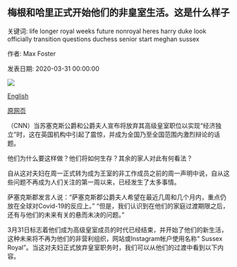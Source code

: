 ## 梅根和哈里正式开始他们的非皇室生活。这是什么样子

关键词: life longer royal weeks future nonroyal heres harry duke look officially transition questions duchess senior start meghan sussex

作者: Max Foster

发表日期: 2020-03-31 00:00:00

![](https://cdn.cnn.com/cnnnext/dam/assets/200312171229-04-week-in-photos-0313-super-tease.jpg)

[English](Meghan%20and%20Harry%20officially%20start%20their%20non-royal%20life.%20Here%27s%20what%20that%20will%20look%20like.md)

[原网页](https://edition.cnn.com/2020/03/31/world/prince-harry-meghan-new-roles-intl/index.html)

（CNN）当苏塞克斯公爵和公爵夫人宣布将放弃其高级皇室职位以实现“经济独立”时，这在英国机构中引起了震惊，并成为全国乃至全国范围内激烈辩论的话题。

他们为什么要这样做？他们将如何生存？其余的家人对此有何看法？

自从这对夫妇在周一正式转为成为王室的非工作成员之前的周一声明中说，自从这些问题不再成为人们关注的第一周以来，已经发生了太多事情。

萨塞克斯郡发言人说：“萨塞克斯郡公爵夫人希望在最近几周和几个月内，重点仍放在全球对Covid-19的反应上。” “但是，我们认识到在他们的家庭过渡期限之后，还有与他们的未来有关的悬而未决的问题。”

3月31日标志着他们成为高级皇室成员的时代已经结束，并开始了他们的新生活，这种未来将不再为他们的非营利组织，网站或Instagram帐户使用名称“ Sussex Royal”。当这对夫妇正式放弃皇室职务时，我们可以从他们的过渡中看到以下内容。